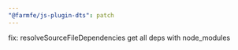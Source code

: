 ```yaml
---
"@farmfe/js-plugin-dts": patch
---
```


fix: resolveSourceFileDependencies get all deps with node_modules
